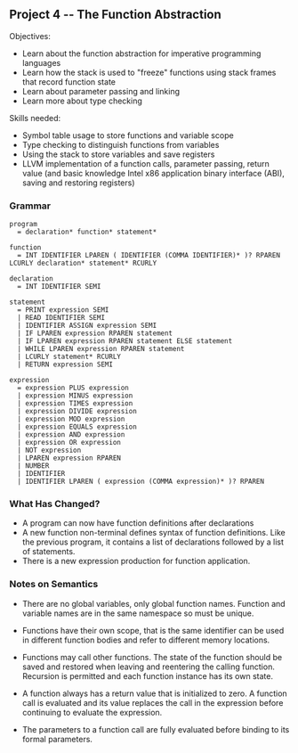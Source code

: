 ## Project 4 -- The Function Abstraction

Objectives:

- Learn about the function abstraction for imperative programming languages
- Learn how the stack is used to "freeze" functions using stack frames that record function state
- Learn about parameter passing and linking
- Learn more about type checking

Skills needed:

- Symbol table usage to store functions and variable scope
- Type checking to distinguish functions from variables
- Using the stack to store variables and save registers
- LLVM implementation of a function calls, parameter passing, return value (and basic knowledge Intel x86 application binary interface (ABI), saving and restoring registers)

### Grammar

    program
      = declaration* function* statement*

    function
      = INT IDENTIFIER LPAREN ( IDENTIFIER (COMMA IDENTIFIER)* )? RPAREN LCURLY declaration* statement* RCURLY

    declaration
      = INT IDENTIFIER SEMI

    statement
      = PRINT expression SEMI
      | READ IDENTIFIER SEMI
      | IDENTIFIER ASSIGN expression SEMI
      | IF LPAREN expression RPAREN statement
      | IF LPAREN expression RPAREN statement ELSE statement
      | WHILE LPAREN expression RPAREN statement
      | LCURLY statement* RCURLY
      | RETURN expression SEMI

    expression
      = expression PLUS expression
      | expression MINUS expression
      | expression TIMES expression
      | expression DIVIDE expression
      | expression MOD expression
      | expression EQUALS expression
      | expression AND expression
      | expression OR expression
      | NOT expression
      | LPAREN expression RPAREN
      | NUMBER
      | IDENTIFIER
      | IDENTIFIER LPAREN ( expression (COMMA expression)* )? RPAREN


### What Has Changed?

- A program can now have function definitions after declarations
- A new function non-terminal defines syntax of function definitions.  Like the previous program, it contains a list of declarations followed by a list of statements.
- There is a new expression production for function application.

### Notes on Semantics

- There are no global variables, only global function names.  Function and variable names are in the same namespace so must be unique.

- Functions have their own scope, that is the same identifier can be used in different function bodies and refer to different memory locations.

- Functions may call other functions.  The state of the function should be saved and restored when leaving and reentering the calling function.  Recursion is permitted and each function instance has its own state.

- A function always has a return value that is initialized to zero.  A function call is evaluated and its value replaces the call in the expression before continuing to evaluate the expression.

- The parameters to a function call are fully evaluated before binding to its formal parameters.
